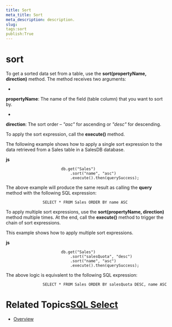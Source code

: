 ```yaml
---
title: Sort
meta_title: Sort
meta_description: description.
slug: 
tags:sort
publish:True
---
```



# sort

To get a sorted data set from a table, use the __sort(propertyName, direction)__ method. The method receives two arguments:
				

* 

__propertyName__: The name of the field (table column) that you want to sort by.
						

* 

__direction__: The sort order – *"asc"* for ascending or *"desc"*
							for descending.
						

To apply the sort expression, call the __execute()__ method.
				

The following example shows how to apply a single sort expression to the data retrieved from a Sales table in a SalesDB database.


 __js__
    


							db.get("Sales")
								.sort("name", "asc")
								.execute().then(querySuccess);



The above example will produce the same result as calling the __query__ method with the following SQL expression:
				

	
					SELECT * FROM Sales ORDER BY name ASC
				



To apply multiple sort expressions, use the __sort(propertyName, direction)__ method multiple times. At the end, call the
					__execute()__ method to trigger the chain of sort expressions.
				

This example shows how to apply multiple sort expressions.


 __js__
    


							db.get("Sales")
								.sort("salesQuota", "desc")
								.sort("name", "asc")
								.execute().then(querySuccess);



The above logic is equivalent to the following SQL expression:

	
					SELECT * FROM Sales ORDER BY salesQuota DESC, name ASC
				



# Related Topics[SQL Select](http://www.sqlite.org/lang_select.html)

 * [Overview]({{slug:overview}})
